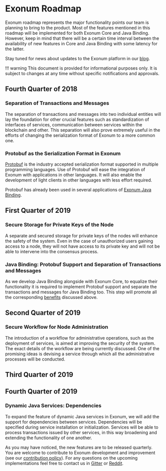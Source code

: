# Exonum Roadmap

Exonum roadmap represents the major functionality points our team is planning
to bring to the product. Most of the features mentioned in this roadmap will be
implemented for both Exonum Core and Java Binding. However, keep in mind that
there will be a certain time interval between the availability of new features
in Core and Java Binding with some latency for the latter.

Stay tuned for news about updates to the Exonum platform in
our [blog](https://exonum.com/blog/).

!!! warning
    This document is provided for informational purposes only. It is subject
    to changes at any time without specific notifications and approvals.

## Fourth Quarter of 2018

### Separation of Transactions and Messages

The separation of transactions and messages into two individual entities will
lay the foundation for other crucial features such as standardization of
interfaces of services, communication between services within the blockchain and
other. This separation will also prove extremely useful in the efforts of
changing the serialization format of Exonum to a more common one.

### Protobuf as the Serialization Format in Exonum

[Protobuf](https://developers.google.com/protocol-buffers/) is the industry
accepted serialization format supported in multiple
programming languages. Use of Protobuf will ease the integration of Exonum with
applications in other languages. It will also enable the development of light
clients in other languages with less effort required.

Protobuf has already been used in several applications of [Exonum Java Binding](https://github.com/exonum/exonum-java-binding).

<!--### Storage Enhancements

We are planning to make Exonum storage interfaces more developer-friendly and,
due to this optimization, improve system performance and data auditability. The
first stage of storage
improvements will include the separation of node-specific and consensus-related
data, which may, for example, accelerate the node recovery process. Within this
stage we will also implement a basic form of Storage API for services and
external clients. Further improvements to storage will be introduced in one of
the following versions.

### Services Interface Standard

To change the way services are defined in Exonum, we will introduce a uniform
service interface description, processed by means of Protobuf. Services will
be described in a language-independent manner, according to a template which
will, for example, simplify definition of transactions, their arguments, etc.

Uniform service definition will also ease the development of light clients in
any language supported by Protobuf. In the first phase of the implementation,
service interfaces will support a single method type – transactions. Other
method types will be added in one of the following versions.

### Service Identification

We plan on implementing a more logical mechanism of service identification in
Exonum. Such a solution will ease the communication between services and
external clients. This mechanism will also lay the foundation for the
implementation of dynamic services.

Within the scope of implementing the service identification mechanism, we also
plan to provide a uniform framework for installing external services in
Exonum blockchains.

-->

## First Quarter of 2019

### Secure Storage for Private Keys of the Node

A separate and secured storage for private keys of the nodes will enhance the
safety of the
system. Even in the case of unauthorized users gaining access to a node,
they will not have access to its private key and will not be able to
intervene into the consensus process.

### Java Binding: Protobuf Support and Separation of Transactions and Messages

As we develop Java Binding alongside with Exonum Core, to equalize their
functionality it is required to implement Protobuf support and separate the
transactions and messages for Java Binding too. This step will promote all the
corresponding [benefits](#Protobuf-as-the-Serialization-Format-in-Exonum)
discussed above.

<!--### Service Interface Standard: Read Requests

To increase the performance of the system, we will add read requests to the
list of methods supported by interfaces of services. Read requests do not modify
the blockchain state and can be handled locally on the full node which
receives the request from a client.

### Pre-check of Transactions in the Memory Pool

Checking the validity of transactions which are included into the memory pool
is one of the methods for preventing DoS attacks. This check will also ensure
that transactions do not lead to any errors when processed.-->

## Second Quarter of 2019

### Secure Workflow for Node Administration

The introduction of a workflow for administrative operations, such as the
deployment of services, is aimed at improving the security of the system.
The exact details of the workflow are being currently discussed. One of the
promising ideas is devising a service through which all the administrative
processes will be conducted.

<!--### Dynamic Java Services

The introduction of dynamic Java services will enable adding Java services to
a running blockchain without the need to restart nodes. In other words, new
services will be included into the network on the go. Support for
dependencies between dynamic services will be added in one of the following
versions.

### Communication between Services within the Blockchain

As a method of improving the modularity of services and expanding the
possibilities for their reuse, the Exonum team will introduce the ability for
services to communicate with one another within one blockchain. Services will
be able to issue and process transactions from other services and can, thus, be
reused in a variety of scenarios.

### Storage Enhancements: Proofs and Storage API Improvements

As the next stage of improvements to the Exonum storage, we will add support
for proofs in storage and in Storage API for external clients in particular.
As for Storage API for services, it will include access control mechanisms and
support for other metadata.-->

## Third Quarter of 2019

<!--### Service Migration

Service migration will enable a smooth update to new versions of the services
running in the blockchain, thus, making use of improvements, which the older
versions do not provide.

### DoS Resistance

The resistance of Exonum blockchains to several types of DoS attacks will
further enhance the security of the system by defining the amount of memory a
node can consume at any moment of time. We are working on improving the
consensus mechanism to limit the number of consensus messages and unconfirmed
transactions which a node needs to store at any given time.

### Save Points

Introduction of save points, which are snapshots of the blockchain at a
certain moment in time, will let a node quickly catch up with the rest of the
network in case of downtime. It is highly probable that this feature will be
based on [check points](https://github.com/facebook/rocksdb/wiki/Checkpoints)
in [RocksDB](https://rocksdb.org), the database currently used in Exonum.

### Java Light Client

Exonum already features a
[light client library](https://github.com/exonum/exonum-client) in JavaScript.
We wish to expand the range of clients available for the framework and will
add a light client in Java – one of the most popular programming languages.-->

## Fourth Quarter of 2019

### Dynamic Java Services: Dependencies

To expand the feature of dynamic Java services in Exonum, we will add the
support for dependencies between services. Dependencies will be specified
during service installation or initialization. Services will be able to
process transactions issued by other services, in this way broadening and
extending the functionality of one another.

<!--### Private Transactions

The functionality of private transactions implements the existence of certain
data within the blockchain network which are known only to certain validators.
These validators will execute private transactions locally, without changing
the blockchain state.

### Non-replayability of Transactions

Making sure that a certain transaction has not been conducted in the past will
no longer require storing the whole blockchain history.-->

As you may have noticed, the new features are to be released quarterly. You are
welcome to contribute to Exonum development and improvement (see our
[contribution policy](https://github.com/exonum/exonum/blob/master/CONTRIBUTING.md)).
For any questions on the upcoming implementations feel free to contact us in
[Gitter](https://gitter.im/exonum) or [Reddit](https://www.reddit.com/r/Exonum/).
